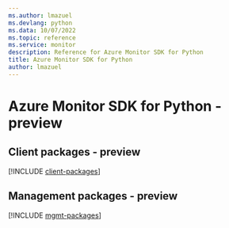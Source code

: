 ```yaml
---
ms.author: lmazuel
ms.devlang: python
ms.data: 10/07/2022
ms.topic: reference
ms.service: monitor
description: Reference for Azure Monitor SDK for Python
title: Azure Monitor SDK for Python
author: lmazuel
---
```

# Azure Monitor SDK for Python - preview

## Client packages - preview
[!INCLUDE [client-packages](monitor-client-index.md)]
## Management packages - preview
[!INCLUDE [mgmt-packages](monitor-mgmt-index.md)]